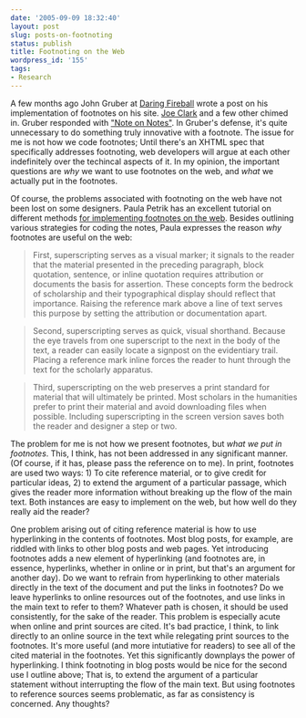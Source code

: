 ```yaml
---
date: '2005-09-09 18:32:40'
layout: post
slug: posts-on-footnoting
status: publish
title: Footnoting on the Web
wordpress_id: '155'
tags:
- Research
---
```


A few months ago John Gruber at [Daring Fireball](http://daringfireball.com) wrote a post on his implementation of footnotes on his site. [Joe Clark](http://blog.fawny.org/2005/07/24/footnote/) and a few other chimed in. Gruber responded with ["Note on Notes"](http://daringfireball.net/2005/08/notes_on_notes). In Gruber's defense, it's quite unnecessary to do something truly innovative with a footnote. The issue for me is not how we code footnotes; Until there's an XHTML spec that specifically addresses footnoting, web developers will argue at each other indefinitely over the techincal aspects of it. In my opinion, the important questions are _why_ we want to use footnotes on the web, and _what_ we actually put in the footnotes.




Of course, the problems associated with footnoting on the web have not been lost on some designers. Paula Petrik has an excellent tutorial on different methods [for implementing footnotes on the web](http://www.archiva.net/footnote/). Besides outlining various strategies for coding the notes, Paula expresses the reason _why_ footnotes are useful on the web:




> First, superscripting serves as a visual marker; it signals to the reader that the material presented in the preceding paragraph, block quotation, sentence, or inline quotation requires attribution or documents the basis for assertion. These concepts form the bedrock of scholarship and their typographical display should reflect that importance. Raising the reference mark above a line of text serves this purpose by setting the attribution or documentation apart.
> 
> 

> 
> Second, superscripting serves as quick, visual shorthand. Because the eye travels from one superscript to the next in the body of the text, a reader can easily locate a signpost on the evidentiary trail. Placing a reference mark inline forces the reader to hunt through the text for the scholarly apparatus.
> 
> 

> 
> Third, superscripting on the web preserves a print standard for material that will ultimately be printed. Most scholars in the humanities prefer to print their material and avoid downloading files when possible. Including superscripting in the screen version saves both the reader and designer a step or two.
> 
> 





The problem for me is not how we present footnotes, but _what we put in footnotes_. This, I think, has not been addressed in any significant manner. (Of course, if it has, please pass the reference on to me). In print, footnotes are used two ways: 1) To cite reference material, or to give credit for particular ideas, 2) to extend the argument of a particular passage, which gives the reader more information without breaking up the flow of the main text. Both instances are easy to implement on the web, but how well do they really aid the reader?




One problem arising out of citing reference material is how to use hyperlinking in the contents of footnotes. Most blog posts, for example, are riddled with links to other blog posts and web pages. Yet introducing footnotes adds a new element of hyperlinking (and footnotes are, in essence, hyperlinks, whether in online or in print, but that's an argument for another day). Do we want to refrain from hyperlinking to other materials directly in the text of the document and put the links in footnotes? Do we leave hyperlinks to online resources out of the footnotes, and use links in the main text to refer to them? Whatever path is chosen, it should be used consistently, for the sake of the reader. This problem is especially acute when online and print sources are cited. It's bad practice, I think, to link directly to an online source in the text while relegating print sources to the footnotes. It's more useful (and more intutiative for readers) to see all of the cited material in the footnotes. Yet this significantly downplays the power of hyperlinking. I think footnoting in blog posts would be nice for the second use I outline above; That is, to extend the argument of a particular statement without interrupting the flow of the main text. But using footnotes to reference sources seems problematic, as far as consistency is concerned. Any thoughts?
